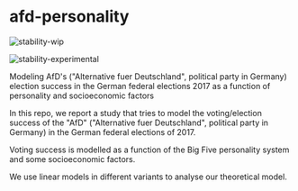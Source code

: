 # afd-personality


![stability-wip](https://img.shields.io/badge/stability-work_in_progress-lightgrey.svg)

![stability-experimental](https://img.shields.io/badge/stability-experimental-orange.svg)


Modeling AfD's ("Alternative fuer Deutschland", political party in Germany) election success in the German federal elections 2017 as a function of personality and socioeconomic factors


In this repo, we report a study that tries to model the voting/election success of the "AfD" ("Alternative fuer Deutschland", political party in Germany) in the German federal elections of 2017.

Voting success is modelled as a function of the Big Five personality system and some socioeconomic factors.

We use linear models in different variants to analyse our theoretical model.


